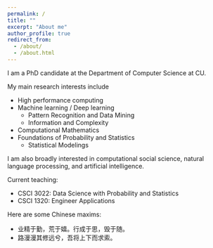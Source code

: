 ```yaml
---
permalink: /
title: ""
excerpt: "About me"
author_profile: true
redirect_from: 
  - /about/
  - /about.html
---
```


I am a PhD candidate at the Department of Computer Science at CU.

My main research interests include
* High performance computing
* Machine learning / Deep learning
  * Pattern Recognition and Data Mining
  * Information and Complexity
* Computational Mathematics
* Foundations of Probability and Statistics
  * Statistical Modelings


I am also broadly interested in computational social science, natural language processing, and artificial intelligence.

Current teaching: 
* CSCI 3022: Data Science with Probability and Statistics
* CSCI 1320: Engineer Applications

Here are some Chinese maxims:
* 业精于勤，荒于嬉。行成于思，毁于随。
* 路漫漫其修远兮，吾将上下而求索。
